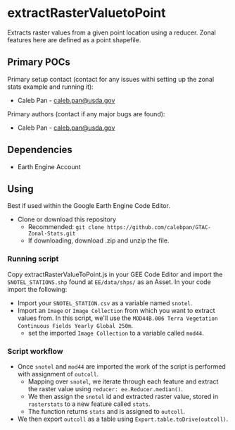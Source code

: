 # **extractRasterValuetoPoint**
Extracts raster values from a given point location using a reducer. Zonal features here are defined as a point shapefile.

## **Primary POCs**
Primary setup contact (contact for any issues withi setting up the zonal stats example and running it):
  - Caleb Pan - caleb.pan@usda.gov
 
Primary authors (contact if any major bugs are found):
  - Caleb Pan - caleb.pan@usda.gov
  
## **Dependencies**
 -  Earth Engine Account
 
 ## **Using**
 Best if used within the Google Earth Engine Code Editor.

- Clone or download this repository
   - Recommended: ```git clone https://github.com/calebpan/GTAC-Zonal-Stats.git```
   - If downloading, download .zip and unzip the file.
   
### **Running script**
Copy extractRasterValueToPoint.js in your GEE Code Editor and import the ```SNOTEL_STATIONS.shp``` found at ```EE/data/shps/``` as an Asset. In your code import the following:
- Import your ```SNOTEL_STATION.csv``` as a variable named ```snotel```.
- Import an ```Image``` or ```Image Collection``` from which you want to extract values from. In this script, we'll use the ```MOD44B.006 Terra Vegetation Continuous Fields Yearly Global 250m```.
    - set the imported ```Image Collection``` to a variable called ```mod44```.

### **Script workflow**
- Once ```snotel``` and ```mod44``` are imported the work of the script is performed with assignment of ```outcoll```.
  -  Mapping over ```snotel```, we iterate through each feature and extract the raster value using ```reducer: ee.Reducer.median()```.
  - We then assign the ```snotel``` id and extracted raster value, stored in ```rasterstats``` to a new feature called ```stats```.
  - The function returns ```stats``` and is assigned to ```outcoll```.
- We then export ```outcoll``` as a table using ```Export.table.toDrive(outcoll)```.
